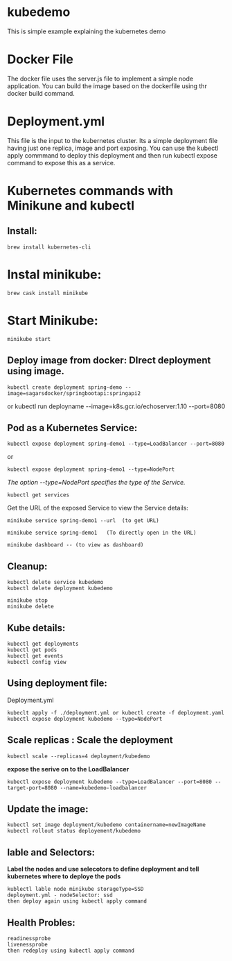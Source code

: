 # kubedemo
This is simple example explaining the kubernetes demo
# Docker File 
The docker file uses the server.js file to implement a simple node application. You can build the image based on the dockerfile using thr docker build command.

# Deployment.yml

This file is the input to the kubernetes cluster. Its a simple deployment file having just one replica, image and port exposing. 
You can use the kubectl apply commmand to deploy this deployment and then run kubectl expose command to expose this as a service.

# Kubernetes commands with Minikune and kubectl


Install: 
----------------------------
    brew install kubernetes-cli

# Instal minikube:

    brew cask install minikube

# Start  Minikube:

    minikube start

Deploy image from docker: DIrect deployment using image.
--------------------------

    kubectl create deployment spring-demo --image=sagarsdocker/springbootapi:springapi2
or 
    kubectl run deployname --image=k8s.gcr.io/echoserver:1.10 --port=8080


Pod as a Kubernetes Service:
----------------------------

    kubectl expose deployment spring-demo1 --type=LoadBalancer --port=8080

or 

    kubectl expose deployment spring-demo1 --type=NodePort

_The option --type=NodePort specifies the type of the Service._

    kubectl get services

Get the URL of the exposed Service to view the Service details:

    minikube service spring-demo1 --url  (to get URL)

    minikube service spring-demo1   (To directly open in the URL)

    minikube dashboard -- (to view as dashboard)


Cleanup:
--------------------

    kubectl delete service kubedemo
    kubectl delete deployment kubedemo

    minikube stop
    minikube delete

Kube details:
------------------------

    kubectl get deployments
    kubectl get pods
    kubectl get events
    kubectl config view

Using deployment file:
--------------------------
Deployment.yml

    kubeclt apply -f ./deployment.yml or kubectl create -f deployment.yaml
    kubectl expose deployment kubedemo --type=NodePort


Scale replicas : Scale the deployment
-------------------------------------
    kubectl scale --replicas=4 deployment/kubedemo

**expose the serive on to the LoadBalancer**

    kubectl expose deployment kubedemo --type=LoadBalancer --port=8080 --target-port=8080 --name=kubedemo-loadbalancer

Update the image:
------------------------------------
    kubectl set image deployment/kubedemo containername=newImageName
    kubectl rollout status deployement/kubedemo

lable and Selectors:
----------------------
**Label the nodes and use selecotors to define deployment and tell kubernetes where to deploye the pods**

    kublectl lable node minikube storageType=SSD
    deployment.yml - nodeSelector: ssd
    then deploy again using kubectl apply command

Health Probles:
------------------------------------
    readinessprobe 
    livenessprobe
    then redeploy using kubectl apply command
